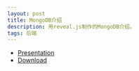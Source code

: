```yaml
---
layout: post
title: MongoDB介绍
description: 用reveal.js制作的MongoDB介绍。
tags: 后端
---
```


- <a href="http://cherryleer.com/mongodb-introduction">Presentation</a>
- <a href="http://pan.baidu.com/s/1gdGgnpL">Download</a>